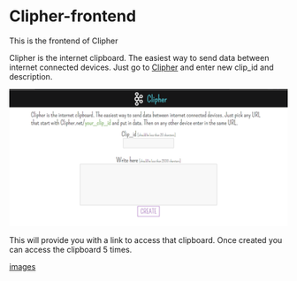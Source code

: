 # Clipher-frontend

This is the frontend of Clipher


Clipher is the internet clipboard. The easiest way to send data between internet connected devices. Just go to [Clipher](https://clipher.netlify.app/) and enter new clip_id and description.

![home_screen](/src/assets/1.png)

This will provide you with a link to access that clipboard. Once created you can access the clipboard 5 times.

[images](/src/assets)


